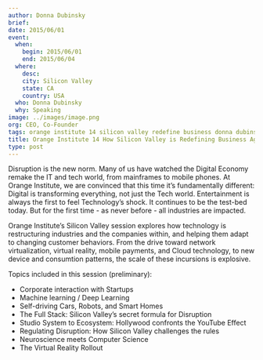 ```yaml
---
author: Donna Dubinsky
brief:
date: 2015/06/01
event:
  when:
    begin: 2015/06/01
    end: 2015/06/04
  where:
    desc:
    city: Silicon Valley
    state: CA
    country: USA
  who: Donna Dubinsky
  why: Speaking
image: ../images/image.png
org: CEO, Co-Founder
tags: orange institute 14 silicon valley redefine business donna dubinsky numenta machine intelligence
title: Orange Institute 14 How Silicon Valley is Redefining Business Again
type: post
---
```


Disruption is the new norm. Many of us have watched the Digital Economy remake
the IT and tech world, from mainframes to mobile phones. At Orange Institute, we
are convinced that this time it’s fundamentally different: Digital is
transforming everything, not just the Tech world. Entertainment is always the
first to feel Technology’s shock. It continues to be the test-bed today. But for
the first time - as never before - all industries are impacted.

Orange Institute’s Silicon Valley session explores how technology is
restructuring industries and the companies within, and helping them adapt to
changing customer behaviors. From the drive toward network virtualization,
virtual reality, mobile payments, and Cloud technology, to new device and
consumtion patterns, the scale of these incursions is explosive.

Topics included in this session (preliminary):
* Corporate interaction with Startups
* Machine learning / Deep Learning
* Self-driving Cars, Robots, and Smart Homes
* The Full Stack: Silicon Valley’s secret formula for Disruption
* Studio System to Ecosystem: Hollywood confronts the YouTube Effect
* Regulating Disruption: How Silicon Valley challenges the rules
* Neuroscience meets Computer Science
* The Virtual Reality Rollout
